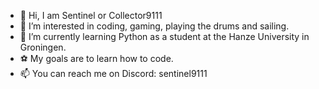- 👋 Hi, I am Sentinel or Collector9111
- 👀 I’m interested in coding, gaming, playing the drums and sailing.
- 🌱 I’m currently learning Python as a student at the Hanze University in Groningen.
- ⚽ My goals are to learn how to code.
- 📫 You can reach me on Discord: sentinel9111
<!---
Sentinel9111/Sentinel9111 is a ✨ special ✨ repository because its `README.md` (this file) appears on your GitHub profile.
You can click the Preview link to take a look at your changes.
--->
